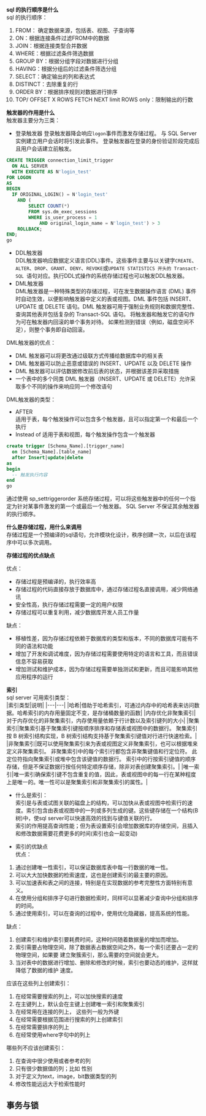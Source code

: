**sql 的执行顺序是什么**  
sql 的执行顺序：  
1. FROM： 确定数据来源，包括表、视图、子查询等
2. ON：根据连接条件过滤FROM中的数据
3. JOIN：根据连接类型合并数据
4. WHERE：根据过滤条件筛选数据
5. GROUP BY：根据分组字段对数据进行分组
6. HAVING：根据分组后的过滤条件筛选分组
7. SELECT：确定输出的列和表达式
8. DISTINCT：去除重复的行
9. ORDER BY：根据排序规则对数据进行排序
10. TOP/ OFFSET X ROWS FETCH NEXT limit ROWS only：限制输出的行数

**触发器的作用是什么**  
触发器主要分为三类：
- 登录触发器
登录触发器降会响应`logon`事件而激发存储过程。 与 SQL Server 实例建立用户会话时将引发此事件。 登录触发器在登录的身份验证阶段完成后且用户会话建立前触发。
``` sql server
CREATE TRIGGER connection_limit_trigger 
  ON ALL SERVER
  WITH EXECUTE AS N'login_test'
FOR LOGON 
AS 
BEGIN
  IF ORIGINAL_LOGIN() = N'login_test'
    AND (
        SELECT COUNT(*)
        FROM sys.dm_exec_sessions
        WHERE is_user_process = 1
            AND original_login_name = N'login_test') > 3
    ROLLBACK;
END;
go
```
- DDL触发器  
DDL触发器响应数据定义语言(DDL)事件。这些事件主要与以关键字`CREATE`、`ALTER`、`DROP`、`GRANT`、`DENY`、`REVOKE`或`UPDATE STATISTICS 开头的 Transact-SQL `语句对应。执行DDL式操作的系统存储过程也可以触发DDL触发器。
- DML触发器  
DML触发器是一种特殊类型的存储过程，可在发生数据操作语言 (DML) 事件时自动生效，以便影响触发器中定义的表或视图。DML 事件包括 INSERT、UPDATE 或 DELETE 语句。DML 触发器可用于强制业务规则和数据完整性、查询其他表并包括复杂的 Transact-SQL 语句。 将触发器和触发它的语句作为可在触发器内回滚的单个事务对待。 如果检测到错误（例如，磁盘空间不足），则整个事务即自动回滚。  

DML触发器的优点：
- DML 触发器可以将更改通过级联方式传播给数据库中的相关表  
- DML 触发器可以防止恶意或错误的 INSERT、UPDATE 以及 DELETE 操作  
- DML 触发器可以评估数据修改前后表的状态，并根据该差异采取措施  
- 一个表中的多个同类 DML 触发器（INSERT、UPDATE 或 DELETE）允许采取多个不同的操作来响应同一个修改语句  

DML触发器的类型：
- AFTER  
适用于表，每个触发操作可以包含多个触发器，且可以指定第一个和最后一个执行  
- Instead of
适用于表和视图，每个触发操作包含一个触发器  

``` sql server
create trigger [Schema_Name].[trigger_name]
  on [Schema_Name].[table_name]
  after Insert|update|delete
as
begin
  -- 触发执行内容
end
go
```
通过使用 sp_settriggerorder 系统存储过程，可以将这些触发器中的任何一个指定为针对某事件激发的第一个或最后一个触发器。 SQL Server 不保证其余触发器的执行顺序。  

**什么是存储过程，用什么来调用**  
存储过程是一个预编译的sql语句，允许模块化设计，秩序创建一次，以后在该程序中可以多次调用。  

**存储过程的优点缺点**  

优点：
- 存储过程是预编译的，执行效率高  
- 存储过程的代码直接存放于数据库中，通过存储过程名直接调用，减少网络通讯  
- 安全性高，执行存储过程需要一定的用户权限  
- 存储过程可以重复利用，减少数据库开发人员工作量  

缺点：  
- 移植性差，因为存储过程依赖于数据库的类型和版本，不同的数据库可能有不同的语法和功能
- 增加了开发和调试难度，因为存储过程需要使用特定的语言和工具，而且错误信息不容易获取
- 增加测试和维护成本，因为存储过程需要单独测试和更新，而且可能影响其他应用程序的运行

**索引**  
sql server 可用索引类型：  
|索引类型|说明|
|---|---|
|哈希|借助于哈希索引，可通过内存中的哈希表来访问数据。哈希索引的内存用量固定不变，是存储桶数量的函数|
|内存优化非聚集索引|对于内存优化的非聚集索引，内存使用量依赖于行计数以及索引键列的大小|
|聚集索引|聚集索引基于聚集索引键按顺序排序和存储表或视图中的数据行。 聚集索引按 B 树索引结构实现，B 树索引结构支持基于聚集索引键值对行进行快速检索。|
|非聚集索引|既可以使用聚集索引来为表或视图定义非聚集索引，也可以根据堆来定义非聚集索引。 非聚集索引中的每个索引行都包含非聚集键值和行定位符。 此定位符指向聚集索引或堆中包含该键值的数据行。 索引中的行按索引键值的顺序存储，但是不保证数据行按任何特定顺序存储，除非对表创建聚集索引。|
|唯一索引|唯一索引确保索引键不包含重复的值，因此，表或视图中的每一行在某种程度上是唯一的。唯一性可以是聚集索引和非聚集索引的属性。|  

- 什么是索引：  
索引是与表或试图关联的磁盘上的结构，可以加快从表或视图中检索行的速度。索引包含由表或视图中的一列或多列生成的键。这些键存储在一个结构(B树)中，使sql server可以快速高效的找到与键值关联的行。  
索引的作用提高查询性能；但为表设置索引会增加数据库的存储空间，且插入和修改数据需要花费更多的时间(索引也会一起变动)

- 索引的优缺点  
优点：
1. 通过创建唯一性索引，可以保证数据库表中每一行数据的唯一性。  
2. 可以大大加快数据的检索速度，这也是创建索引的最主要的原因。
3. 可以加速表和表之间的连接，特别是在实现数据的参考完整性方面特别有意义。
4. 在使用分组和排序子句进行数据检索时，同样可以显著减少查询中分组和排序的时间。
5. 通过使用索引，可以在查询的过程中，使用优化隐藏器，提高系统的性能。  

缺点：  
1. 创建索引和维护索引要耗费时间，这种时间随着数据量的增加而增加。
2. 索引需要占物理空间，除了数据表占数据空间之外，每一个索引还要占一定的物理空间，如果要
建立聚簇索引，那么需要的空间就会更大。
3. 当对表中的数据进行增加、删除和修改的时候，索引也要动态的维护，这样就降低了数据的维护
速度。  

应该在这些列上创建索引：  
1. 在经常需要搜索的列上，可以加快搜索的速度  
2. 在主键列上，默认会在主键上创建唯一索引和聚集索引  
3. 在经常用在连接的列上， 这些列一般为外键
4. 在经常需要根据范围进行搜索的列上创建索引
5. 在经常需要排序的列上
6. 在经常使用where字句中的列上  

哪些列不应该创建索引：  
1. 在查询中很少使用或者参考的列
2. 只有很少数据值的列；比如 性别
3. 对于定义为text，image，bit数据类型的列
4. 修改性能远远大于检索性能时  

## **事务与锁**
